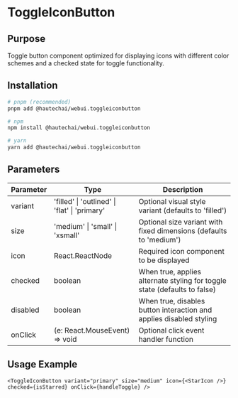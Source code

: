 # ToggleIconButton

## Purpose

Toggle button component optimized for displaying icons with different color schemes and a checked state for toggle functionality.

## Installation

```bash
# pnpm (recommended)
pnpm add @hautechai/webui.toggleiconbutton

# npm
npm install @hautechai/webui.toggleiconbutton

# yarn
yarn add @hautechai/webui.toggleiconbutton
```

## Parameters

| Parameter | Type                                             | Description                                                               |
| --------- | ------------------------------------------------ | ------------------------------------------------------------------------- |
| variant   | 'filled' \| 'outlined' \| 'flat' \| 'primary'    | Optional visual style variant (defaults to 'filled')                      |
| size      | 'medium' \| 'small' \| 'xsmall'                  | Optional size variant with fixed dimensions (defaults to 'medium')        |
| icon      | React.ReactNode                                  | Required icon component to be displayed                                   |
| checked   | boolean                                          | When true, applies alternate styling for toggle state (defaults to false) |
| disabled  | boolean                                          | When true, disables button interaction and applies disabled styling       |
| onClick   | (e: React.MouseEvent<HTMLButtonElement>) => void | Optional click event handler function                                     |

## Usage Example

```tsx
<ToggleIconButton variant="primary" size="medium" icon={<StarIcon />} checked={isStarred} onClick={handleToggle} />
```

